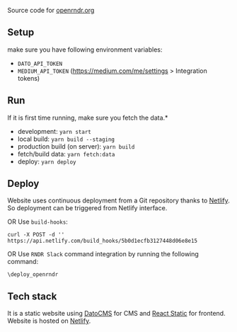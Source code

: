 Source code for [openrndr.org](https://openrndr.org)

## Setup

make sure you have following environment variables:

* `DATO_API_TOKEN`
* `MEDIUM_API_TOKEN` (https://medium.com/me/settings > Integration tokens)

## Run

If it is first time running, make sure you fetch the data.\*

* development: `yarn start`
* local build: `yarn build --staging`
* production build (on server): `yarn build`
* fetch/build data: `yarn fetch:data`
* deploy: `yarn deploy`

## Deploy

Website uses continuous deployment from a Git repository thanks to [Netlify](https://www.netlify.com/). So deployment can be triggered from Netlify interface.

OR
Use `build-hooks`:

```
curl -X POST -d '' https://api.netlify.com/build_hooks/5b0d1ecfb3127448d06e8e15
```

OR
Use `RNDR Slack` command integration by running the following command:

```
\deploy_openrndr
```

## Tech stack

It is a static website using [DatoCMS](https://www.datocms.com/) for CMS and [React Static](https://github.com/nozzle/react-static) for frontend. Website is hosted on [Netlify](https://www.netlify.com/).
